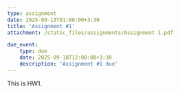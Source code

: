 ```yaml
---
type: assignment
date: 2025-09-13T01:00:00+3:30
title: 'Assignment #1'
attachment: /static_files/assignments/Assignment 1.pdf

due_event: 
    type: due
    date: 2025-09-18T12:00:00+3:30
    description: 'Assignment #1 due'
---
```

This is HW1.
